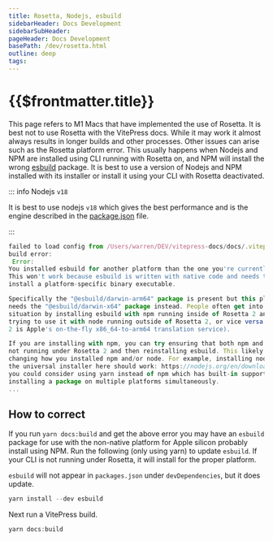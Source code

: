 ```yaml
---
title: Rosetta, Nodejs, esbuild
sidebarHeader: Docs Development
sidebarSubHeader:
pageHeader: Docs Development
basePath: /dev/rosetta.html
outline: deep
tags:
---
```


<PageHeader/>

# {{$frontmatter.title}}

This page refers to M1 Macs that have implemented the use of Rosetta. It is best
not to use Rosetta with the VitePress docs. While it may work it almost always
results in longer builds and other processes. Other issues can arise such as the
Rosetta platform error. This usually happens when Nodejs and NPM are installed
using CLI running with Rosetta on, and NPM will install the wrong
[esbuild](https://esbuild.github.io/getting-started/) package. It is best to use
a version of Nodejs and NPM installed with its installer or install it using
your CLI with Rosetta deactivated.

::: info Nodejs `v18`

It is best to use nodejs `v18` which gives the best performance and is the
engine described in the
[package.json<ExternalLinkImage/>](https://github.com/api3dao/vitepress-docs/blob/main/package.json)
file.

:::

```js
failed to load config from /Users/warren/DEV/vitepress-docs/docs/.vitepress/config.js
build error:
 Error:
You installed esbuild for another platform than the one you're currently using.
This won't work because esbuild is written with native code and needs to
install a platform-specific binary executable.

Specifically the "@esbuild/darwin-arm64" package is present but this platform
needs the "@esbuild/darwin-x64" package instead. People often get into this
situation by installing esbuild with npm running inside of Rosetta 2 and then
trying to use it with node running outside of Rosetta 2, or vice versa (Rosetta
2 is Apple's on-the-fly x86_64-to-arm64 translation service).

If you are installing with npm, you can try ensuring that both npm and node are
not running under Rosetta 2 and then reinstalling esbuild. This likely involves
changing how you installed npm and/or node. For example, installing node with
the universal installer here should work: https://nodejs.org/en/download/. Or
you could consider using yarn instead of npm which has built-in support for
installing a package on multiple platforms simultaneously.
...
```

## How to correct

If you run `yarn docs:build` and get the above error you may have an `esbuild`
package for use with the non-native platform for Apple silicon probably install
using NPM. Run the following (only using yarn) to update `esbuild`. If your CLI
is not running under Rosetta, it will install for the proper platform.

`esbuild` will not appear in `packages.json` under `devDependencies`, but it
does update.

```js
yarn install --dev esbuild
```

Next run a VitePress build.

```js
yarn docs:build
```
